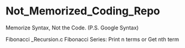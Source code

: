 # Not_Memorized_Coding_Repo
Memorize Syntax, Not the Code. (P.S. Google Syntax)


Fibonacci _Recursion.c
Fibonacci Series: Print n terms or Get nth term

